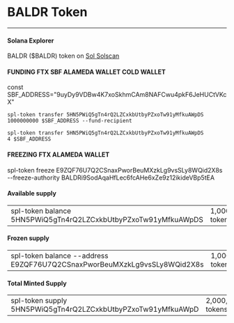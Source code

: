 <h1>BALDR Token</h1><hr/>

<h4> Solana Explorer </h4>
BALDR ($BALDR) token on <a href="https://solscan.io/token/5HN5PWiQ5gTn4rQ2LZCxkbUtbyPZxoTw91yMfkuAWpDS">Sol Solscan</a> 
<h4>FUNDING FTX SBF ALAMEDA WALLET COLD WALLET</h4>

const SBF_ADDRESS="9uyDy9VDBw4K7xoSkhmCAm8NAFCwu4pkF6JeHUCtVKcX"

<code>spl-token transfer 5HN5PWiQ5gTn4rQ2LZCxkbUtbyPZxoTw91yMfkuAWpDS 1000000000 $SBF_ADDRESS  --fund-recipient</code>

<code>spl-token transfer 5HN5PWiQ5gTn4rQ2LZCxkbUtbyPZxoTw91yMfkuAWpDS 4 $SBF_ADDRESS </code>

<h4>FREEZING FTX ALAMEDA WALLET<br/></h4>

spl-token freeze  E9ZQF76U7Q2CSnaxPworBeuMXzkLg9vsSLy8WQid2X8s --freeze-authority BALDRi9SodAqaHfLec6fcAHe6xZe9z12ikideVBp5tEA



<h4> Available supply  </h4>
<table>
  <tr>
    <td>spl-token balance 5HN5PWiQ5gTn4rQ2LZCxkbUtbyPZxoTw91yMfkuAWpDS</td>
    <td>1,000,000,065 tokens </td>
  </tr>
</table>

<h4> Frozen supply  </h4>
<table>
  <tr>
    <td>spl-token balance --address E9ZQF76U7Q2CSnaxPworBeuMXzkLg9vsSLy8WQid2X8s</td>
    <td>1,000,000,004 tokens </td>
  </tr>
</table>




<h4>Total Minted Supply</h4>
<table>
  <tr>
    <td>spl-token supply 5HN5PWiQ5gTn4rQ2LZCxkbUtbyPZxoTw91yMfkuAWpD</td><td>2,000,000,069 tokens</td>
  </tr>
</table>




